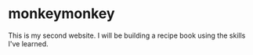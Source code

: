 # monkeymonkey
This is my second website. I will be building a recipe book using the skills I've learned.
